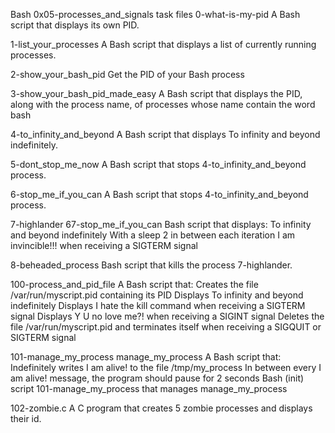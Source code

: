 Bash 0x05-processes_and_signals task files
0-what-is-my-pid
A Bash script that displays its own PID.

1-list_your_processes
A Bash script that displays a list of currently running processes.

2-show_your_bash_pid
Get the PID of your Bash process

3-show_your_bash_pid_made_easy
A Bash script that displays the PID, along with the process name, of processes whose name contain the word bash

4-to_infinity_and_beyond
A Bash script that displays To infinity and beyond indefinitely.

5-dont_stop_me_now
A Bash script that stops 4-to_infinity_and_beyond process.

6-stop_me_if_you_can
A Bash script that stops 4-to_infinity_and_beyond process.

7-highlander  67-stop_me_if_you_can
Bash script that displays:
To infinity and beyond indefinitely
With a sleep 2 in between each iteration
I am invincible!!! when receiving a SIGTERM signal

8-beheaded_process
Bash script that kills the process 7-highlander.

100-process_and_pid_file
A Bash script that:
Creates the file /var/run/myscript.pid containing its PID
Displays To infinity and beyond indefinitely
Displays I hate the kill command when receiving a SIGTERM signal
Displays Y U no love me?! when receiving a SIGINT signal
Deletes the file /var/run/myscript.pid and terminates itself when receiving a SIGQUIT or SIGTERM signal

101-manage_my_process manage_my_process
A Bash script that:
Indefinitely writes I am alive! to the file /tmp/my_process
In between every I am alive! message, the program should pause for 2 seconds
Bash (init) script 101-manage_my_process that manages manage_my_process

102-zombie.c
A C program that creates 5 zombie processes and displays their id.
